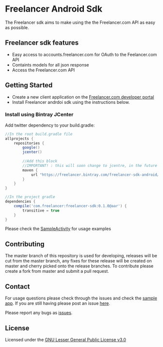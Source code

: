 # Freelancer Android Sdk

The Freelancer sdk aims to make using the the Freelancer.com API as easy as possible.


## Freelancer sdk features

* Easy access to accounts.freelancer.com for OAuth to the Feelancer.com API
* Containts models for all json response
* Access the Freelancer.com API

## Getting Started

* Create a new client application on the [Freelancer.com developer portal](https://accounts.freelancer.com/settings/develop)
* Install Freelancer andrdoi sdk using the instructions below.

### Install using Bintray JCenter

Add twitter dependency to your build.gradle:
```groovy
//In the root build.gradle file
allprojects {
    repositories {
        google()
        jcenter()
        
        //Add this block
        //IMPORTANT! : this will soon change to jcentre, in the future if the dependency cannot be resolved please ensure                          you have the jcentre() line above in your root gradle file
        maven {
            url "https://freelancer.bintray.com/freelancer-sdk-android/"
        }
    }
}

//In the project gradle
dependencies {
    compile('com.freelancer:freelancer-sdk:0.1.0@aar') {
        transitive = true
    }
}

```

Please check the [SampleActivity](https://github.com/freelancer/freelancer-sdk-android/blob/master/sample/src/main/java/com/freelancer/android/flsdkandroid/SampleActivity.kt) for usage examples


## Contributing

The master branch of this repository is used for developing, releases will be cut from the master branch, any fixes for these release will be created on master and cherry picked onto the release branches. To contribute please create a fork from master and submit a pull request.


## Contact

For usage questions please check through the issues and check the [sample app](https://github.com/freelancer/freelancer-sdk-android/blob/master/sample/src/main/java/com/freelancer/android/flsdkandroid/SampleActivity.kt).
If you are still having please post an issue [here](https://github.com/freelancer/freelancer-sdk-android/issues).

Please report any bugs as [issues](https://github.com/freelancer/freelancer-sdk-android/issues).

## License

Licensed under the [GNU Lesser General Public License v3.0](https://github.com/freelancer/freelancer-sdk-android/blob/master/LICENSE)

